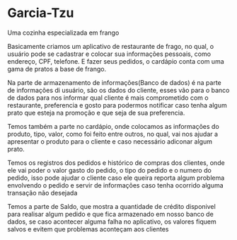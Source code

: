 # Garcia-Tzu
Uma cozinha especializada em frango

Basicamente criamos um aplicativo de restaurante de frago, no qual, o usuário pode se cadastrar e colocar sua informações pessoais, como endereço, CPF, telefone. E fazer seus pedidos, o cardápio conta com 
uma gama de pratos a base de frango.

Na parte de armazenamento de informações(Banco de dados) é na parte de informações di usuário, são os dados do cliente, esses vão para o banco de dados para nos informar qual cliente é mais comprometido com o restaurante, preferencia e gosto para podermos notificar caso tenha algum prato que esteja na promoção e que seja de sua preferencia.

Temos também a parte no cardápio, onde colocamos as informações do produto, tipo, valor, como foi feito entre outros, no qual, vai nos ajudar a apresentar o produto para o cliente e caso necessário adiconar algum prato.

Temos os registros dos pedidos e histórico de compras dos clientes, onde ele vai poder o valor gasto do pedido, o tipo do pedido e o numero do pedido, isso pode ajudar o cliente caso ele queira reporta algum problema envolvendo o pedido e servir de informações caso tenha ocorrido alguma transação não desejada

Temos a parte de Saldo, que mostra a quantidade de crédito disponivel para realisar algum pedido e que fica armazenado em nosso banco de dados, se caso acontecer alguma falha no aplicativo, os valores fiquem  salvos e 
evitem que problemas aconteçam aos clientes
